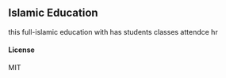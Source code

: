 ## Islamic Education

this full-islamic education with has students classes attendce hr 

#### License

MIT
